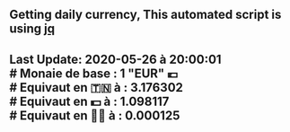 ## Getting daily currency, This automated script is using [jq](https://stedolan.github.io/jq/)
## Last Update:  2020-05-26 à 20:00:01 </br># Monaie de base : 1 "EUR" 💶 </br> # Equivaut en 🇹🇳 à :  3.176302 </br> # Equivaut en 💵 à : 1.098117</br> # Equivaut en 🐱‍💻 à :  0.000125
